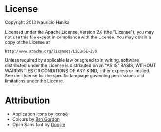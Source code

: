 License
=======
Copyright 2013 Maurício Hanika

Licensed under the Apache License, Version 2.0 (the "License");
you may not use this file except in compliance with the License.
You may obtain a copy of the License at

    http://www.apache.org/licenses/LICENSE-2.0

Unless required by applicable law or agreed to in writing, software
distributed under the License is distributed on an "AS IS" BASIS,
WITHOUT WARRANTIES OR CONDITIONS OF ANY KIND, either express or implied.
See the License for the specific language governing permissions and
limitations under the License.


Attribution
===========

- Application icons by [icons8](http://www.icons8.com)
- Colours by [Ben Gordon](https://github.com/bennyguitar/Colours-for-iOS)
- Open Sans font by [Google](http://www.google.com/fonts/specimen/Open+Sans)
